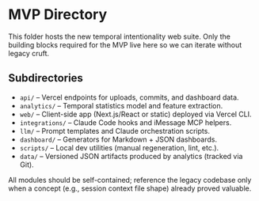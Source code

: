 # MVP Directory

This folder hosts the new temporal intentionality web suite. Only the building blocks required for the MVP live here so we can iterate without legacy cruft.

## Subdirectories
- `api/` – Vercel endpoints for uploads, commits, and dashboard data.
- `analytics/` – Temporal statistics model and feature extraction.
- `web/` – Client-side app (Next.js/React or static) deployed via Vercel CLI.
- `integrations/` – Claude Code hooks and iMessage MCP helpers.
- `llm/` – Prompt templates and Claude orchestration scripts.
- `dashboard/` – Generators for Markdown + JSON dashboards.
- `scripts/` – Local dev utilities (manual regeneration, lint, etc.).
- `data/` – Versioned JSON artifacts produced by analytics (tracked via Git).

All modules should be self-contained; reference the legacy codebase only when a concept (e.g., session context file shape) already proved valuable.
